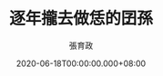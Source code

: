 ---
issue: 382
title: 逐年攏去做恁的囝孫
author: 張育政
date: 2020-06-18T00:00:00.000+08:00
topic: 生活
difficulty: 1
wikidata: Q131449181
wikidata_link: https://www.wikidata.org/wiki/Q131449181
author_wikidata_link: https://www.wikidata.org/wiki/Q131448467
author_wikidata: Q131448467
---